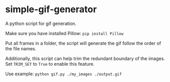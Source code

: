 # simple-gif-generator

A python script for gif generation.

Make sure you have installed Pillow: `pip install Pillow`

Put all frames in a folder, the script will generate the gif follow the order of the file names.

Additionally, this script can help trim the redundant boundary of the images. Set `TRIM_SET` to `True` to enable this feature.

Use example: `python gif.py ./my_images ./output.gif`
